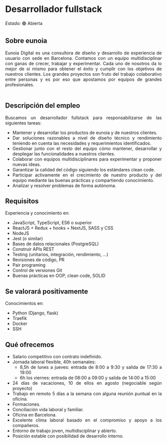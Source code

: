 # Desarrollador fullstack

*Estado:* &#128994; Abierta

## Sobre eunoia
<div style="text-align: justify">
Eunoia Digital es una consultora de diseño y desarrollo de experiencia de usuario con sede en Barcelona. Contamos con un equipo multidisciplinar con ganas de crecer, trabajar y experimentar. Cada uno de nosotros da lo mejor de sí mismo para obtener el éxito y cumplir con los objetivos de nuestros clientes. Los grandes proyectos son fruto del trabajo colaborativo entre personas y es por eso que apostamos por equipos de grandes profesionales.  
<div><br>
  
  
## Descripción del empleo
Buscamos un desarrollador fullstack para responsabilizarse de las siguientes tareas:
* Mantener y desarrollar los productos de eunoia y de nuestros clientes.
* Dar soluciones razonables a nivel de diseño técnico y rendimiento teniendo en cuenta las necesidades y requerimientos identificados.
* Gestionar junto con el resto del equipo cómo mantener, desarrollar y desplegar las funcionalidades a nuestros clientes.
* Colaborar con equipos multidisciplinares para experimentar y proponer nuevas ideas.
* Garantizar la calidad del código siguiendo los estándares clean code.
* Participar activamente en el crecimiento de nuestro producto y del equipo mediante las buenas prácticas y compartiendo conocimiento.
* Analizar y resolver problemas de forma autónoma.

## Requisitos
Experiencia y conocimiento en:
* JavaScript, TypeScript, ES6 o superior
* ReactJS + Redux + hooks + NextJS, SASS y CSS
* NodeJS
* Jest (o similar)
* Bases de datos relacionales (PostgreSQL)
* Construir APIs REST
* Testing (unitarios, integración, rendimiento, …)
* Revisiones de código, PR
* Pair programing
* Control de versiones Git
* Buenas prácticas en OOP, clean code, SOLID

## Se valorará positivamente
Conocimientos en:
* Python (Django, flask)
* Traefik
* Docker
* SSH


## Qué ofrecemos
* Salario competitivo con contrato indefinido.
* Jornada laboral flexible, 40h semanales:
  * 8,5h de lunes a jueves: entrada de 8:00 a 9:30 y salida de 17:30 a 19:00
  * 6h los viernes: entrada de 08:00 a 09:00 y salida de 14:00 a 15:00
* 24 días de vacaciones, 10 de ellos en agosto (negociable según proyecto)
* Trabajo en remoto 5 días a la semana con alguna reunión puntual en la oficina.
* Formaciones.
* Conciliación vida laboral y familiar.
* Oficina en Barcelona.
* Excelente clima laboral basado en el compromiso y apoyo a los compañeros.
* Entorno de trabajo joven, multidisciplinar y abierto.
* Posición estable con posibilidad de desarrollo interno.
